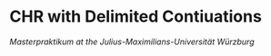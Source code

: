 # CHR with Delimited Contiuations

*Masterpraktikum at the Julius-Maximilians-Universität Würzburg*
